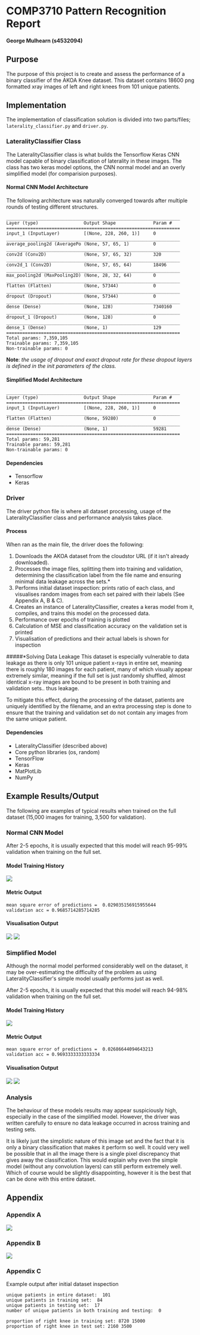 # COMP3710 Pattern Recognition Report
#### George Mulhearn (s4532094)

## Purpose
The purpose of this project is to create and assess the performance of a binary
classifier of the AKOA Knee dataset. This dataset contains 18600 png formatted
xray images of left and right knees from 101 unique patients.

## Implementation
The implementation of classification solution is divided into two parts/files;
`laterality_classifier.py` and `driver.py`.
### LateralityClassifier Class
The LateralityClassifier class is what builds the Tensorflow Keras CNN model
capable of binary classification of laterality in these images. The class
has two keras model options, the CNN normal model and an overly simplified
 model (for comparision purposes). 

#### Normal CNN Model Architecture
The following architecture was naturally converged towards after 
multiple rounds of testing different structures.
```
_________________________________________________________________
Layer (type)                 Output Shape              Param #   
=================================================================
input_1 (InputLayer)         [(None, 228, 260, 1)]     0         
_________________________________________________________________
average_pooling2d (AveragePo (None, 57, 65, 1)         0         
_________________________________________________________________
conv2d (Conv2D)              (None, 57, 65, 32)        320       
_________________________________________________________________
conv2d_1 (Conv2D)            (None, 57, 65, 64)        18496     
_________________________________________________________________
max_pooling2d (MaxPooling2D) (None, 28, 32, 64)        0         
_________________________________________________________________
flatten (Flatten)            (None, 57344)             0         
_________________________________________________________________
dropout (Dropout)            (None, 57344)             0         
_________________________________________________________________
dense (Dense)                (None, 128)               7340160   
_________________________________________________________________
dropout_1 (Dropout)          (None, 128)               0         
_________________________________________________________________
dense_1 (Dense)              (None, 1)                 129       
=================================================================
Total params: 7,359,105
Trainable params: 7,359,105
Non-trainable params: 0
```
**Note**: *the usage of dropout and exact dropout rate for these dropout layers
is defined in the init parameters of the class.*
#### Simplified Model Architecture
```
_________________________________________________________________
Layer (type)                 Output Shape              Param #   
=================================================================
input_1 (InputLayer)         [(None, 228, 260, 1)]     0         
_________________________________________________________________
flatten (Flatten)            (None, 59280)             0         
_________________________________________________________________
dense (Dense)                (None, 1)                 59281     
=================================================================
Total params: 59,281
Trainable params: 59,281
Non-trainable params: 0
```

#### Dependencies
* Tensorflow
* Keras

### Driver
The driver python file is where all dataset processing, usage of the 
LateralityClassifier class and performance analysis takes place.

#### Process
When ran as the main file, the driver does the following:
1. Downloads the AKOA dataset from the cloudstor URL (if it isn't already 
downloaded).
2. Processes the image files, splitting them into training and validation,
 determining the classification label from the file name and ensuring minimal
 data leakage across the sets.*
3. Performs initial dataset inspection: prints ratio of each class, and 
 visualises random images from each set paired with their labels (See Appendix A, B & C).
4. Creates an instance of LateralityClassifier, creates a keras model from it,
 compiles, and trains this model on the processed data.
5. Performance over epochs of training is plotted
6. Calculation of MSE and classification accuracy on the validation set is
 printed
7. Visualisation of predictions and their actual labels is shown for inspection


#####*Solving Data Leakage
This dataset is especially vulnerable to data leakage as there is only 101
unique patient x-rays in entire set, meaning there is roughly 180 images for
each patient, many of which visually appear extremely similar, meaning if the
full set is just randomly shuffled, almost identical x-ray images are bound to
be present in both training and validation sets.. thus leakage.

To mitigate this effect, during the processing of the dataset, patients are
uniquely identified by the filename, and an extra processing step is done to
ensure that the training and validation set do not contain any images from the
same unique patient.

#### Dependencies
* LateralityClassifier (described above)
* Core python libraries (os, random)
* TensorFlow
* Keras
* MatPlotLib
* NumPy

## Example Results/Output

The following are examples of typical results when trained on the full dataset
(15,000 images for training, 3,500 for validation).

### Normal CNN Model
After 2-5 epochs, it is usually expected that this model will reach 95-99%
validation when training on the full set.

#### Model Training History
![](resources/normal/acc_over_time.png)

#### Metric Output
```
mean square error of predictions =  0.029035156915955644
validation acc = 0.9685714285714285
```

#### Visualisation Output
![](resources/normal/Model_predictions_on_validation_set.png)
![](resources/normal/Actual_labels_of_validation_set.png)

### Simplified Model
Although the normal model performed considerably well on the dataset, it may
be over-estimating the difficulty of the problem as using 
LateralityClassifier's simple model usually performs just as well.

After 2-5 epochs, it is usually expected that this model will reach 94-98%
validation when training on the full set.

#### Model Training History
![](resources/simple/acc_over_time.png)

#### Metric Output
```
mean square error of predictions =  0.02686644094643213
validation acc = 0.9693333333333334
```
#### Visualisation Output
![](resources/simple/Model_predictions_on_validation_set.png)
![](resources/simple/Actual_labels_of_validation_set.png)

### Analysis
The behaviour of these models results may appear suspiciously high, especially
in the case of the simplified model. However, the driver was written carefully
to ensure no data leakage occurred in across training and testing sets.

It is likely just the simplistic nature of this image set and the fact that it
is only a binary classification that makes it perform so well. It could very
well be possible that in all the image there is a single pixel discrepancy
that gives away the classification. This would explain why even the simple 
model (without any convolution layers) can still perform extremely well. Which
of course would be slightly disappointing, however it is the best that can be
done with this entire dataset.

## Appendix
### Appendix A
![](resources/visualisation_of_testing_set.png)
### Appendix B
![](resources/visualisation_of_training_set.png)
### Appendix C
Example output after initial dataset inspection

```
unique patients in entire dataset:  101
unique patients in training set:  84
unique patients in testing set:  17
number of unique patients in both training and testing:  0

proportion of right knee in training set: 8720 15000
proportion of right knee in test set: 2160 3500
```